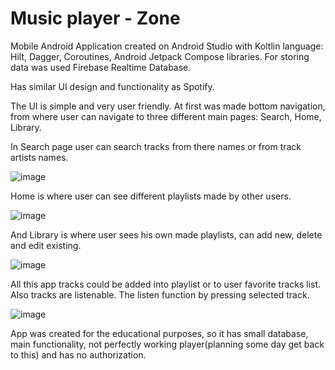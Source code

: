 # Music player - Zone

Mobile Android Application created on Android Studio with Koltlin language: Hilt, Dagger, Coroutines, Android Jetpack Compose libraries.
For storing data was used Firebase Realtime Database. 

Has similar UI design and functionality as Spotify.

The UI is simple and very user friendly. 
At first was made bottom navigation, from where user can navigate to three different main pages:
  Search,
  Home,
  Library.
  
In Search page user can search tracks from there names or from track artists names.


![image](https://user-images.githubusercontent.com/65894951/225749566-194b690d-dd3e-4b1b-9874-4758d1520613.png)

Home is where user can see different playlists made by other users.


![image](https://user-images.githubusercontent.com/65894951/225749378-0a7be5f2-6934-4d0c-a3ec-22eca8c74702.png)

And Library is where user sees his own made playlists, can add new, delete and edit existing.


![image](https://user-images.githubusercontent.com/65894951/225749286-fff88544-ebed-4120-98f1-96ac915e6712.png)

All this app tracks could be added into playlist or to user favorite tracks list. Also tracks are listenable. The listen function by pressing selected track.


![image](https://user-images.githubusercontent.com/65894951/225748916-c02b9e58-8cd9-48cc-b1f5-b5d8f2adb3bb.png)


App was created for the educational purposes, so it has small database, main functionality, not perfectly working player(planning some day get back to this) and has no authorization.
